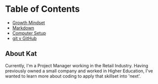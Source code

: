 # Table of Contents
- [Growth Mindset](growth-mindset.md)
- [Markdown](markdown-notes.md)
- [Computer Setup](computer-setup.md)
- [git v GitHub](git-github-notes.md)

## About Kat
Currently, I'm a Project Manager working in the Retail Industry. Having previously owned a small company and worked in Higher Education, I've wanted to learn more about coding to apply that skillset into 'next'.
